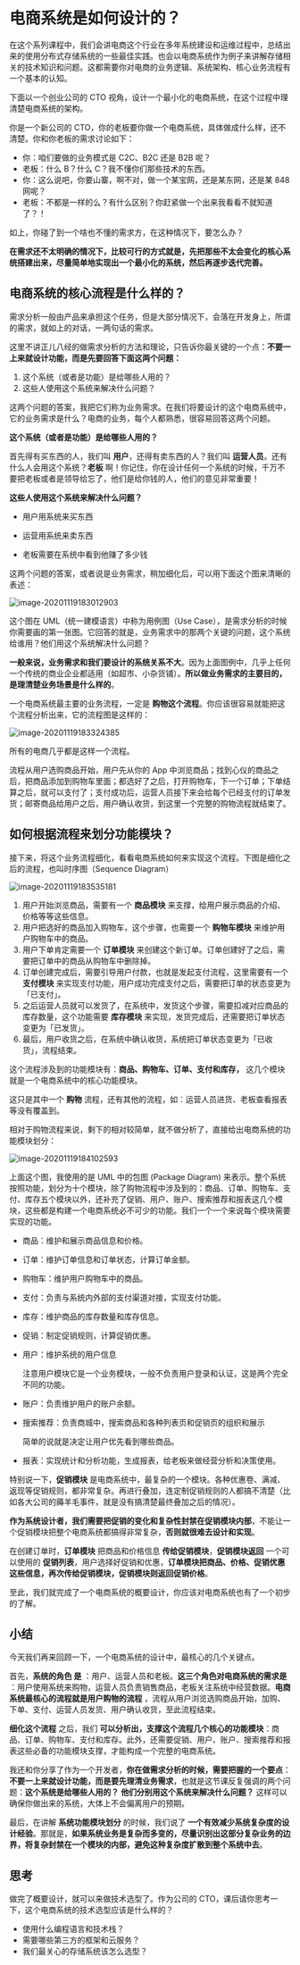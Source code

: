 # 电商系统是如何设计的？

在这个系列课程中，我们会讲电商这个行业在多年系统建设和运维过程中，总结出来的使用分布式存储系统的一些最佳实践。也会以电商系统作为例子来讲解存储相关的技术知识和问题。这都需要你对电商的业务逻辑、系统架构、核心业务流程有一个基本的认知。

下面以一个创业公司的 CTO 视角，设计一个最小化的电商系统，在这个过程中理清楚电商系统的架构。

你是一个新公司的 CTO，你的老板要你做一个电商系统，具体做成什么样，还不清楚。你和你老板的需求讨论如下：

- 你：咱们要做的业务模式是 C2C、B2C 还是 B2B 呢？
- 老板：什么 B？什么 C？我不懂你们那些技术的东西。
- 你：这么说吧，你要山寨，啊不对，做一个某宝网，还是某东网，还是某 848 网呢？
- 老板：不都是一样的么？有什么区别？你赶紧做一个出来我看看不就知道了？！

如上，你碰了到一个啥也不懂的需求方，在这种情况下，要怎么办？

**在需求还不太明确的情况下，比较可行的方式就是，先把那些不太会变化的核心系统搭建出来，尽量简单地实现出一个最小化的系统，然后再逐步迭代完善。**

## 电商系统的核心流程是什么样的？

需求分析一般由产品来承担这个任务，但是大部分情况下，会落在开发身上，所谓的需求，就如上的对话，一两句话的需求。

这里不讲正儿八经的做需求分析的方法和理论，只告诉你最关键的一个点：**不要一上来就设计功能，而是先要回答下面这两个问题：**

1. 这个系统（或者是功能）是给哪些人用的？
2. 这些人使用这个系统来解决什么问题？

这两个问题的答案，我把它们称为业务需求。在我们将要设计的这个电商系统中，它的业务需求是什么？电商的业务，每个人都熟悉，很容易回答这两个问题。

**这个系统（或者是功能）是给哪些人用的？**

首先得有买东西的人，我们叫 **用户**，还得有卖东西的人？我们叫  **运营人员**。还有什么人会用这个系统？**老板** 啊！你记住，你在设计任何一个系统的时候，千万不要把老板或者是领导给忘了，他们是给你钱的人，他们的意见非常重要！

**这些人使用这个系统来解决什么问题？**

- 用户用系统来买东西

- 运营用系统来卖东西

- 老板需要在系统中看到他赚了多少钱

这两个问题的答案，或者说是业务需求，稍加细化后，可以用下面这个图来清晰的表述：

![image-20201119183012903](assets/image-20201119183012903.png)

这个图在 UML（统一建模语言）中称为用例图（Use Case），是需求分析的时候你需要画的第一张图。它回答的就是，业务需求中的那两个关键的问题，这个系统给谁用？他们用这个系统解决什么问题？

**一般来说，业务需求和我们要设计的系统关系不大**。因为上面图例中，几乎上任何一个传统的商业企业都适用（如超市、小杂货铺）。**所以做业务需求的主要目的，是理清楚业务场景是什么样的**。

一个电商系统最主要的业务流程，一定是 **购物这个流程**。你应该很容易就能把这个流程分析出来，它的流程图是这样的：

![image-20201119183324385](assets/image-20201119183324385.png)

所有的电商几乎都是这样一个流程。

流程从用户选购商品开始，用户先从你的 App 中浏览商品；找到心仪的商品之后，把商品添加到购物车里面；都选好了之后，打开购物车，下一个订单；下单结算之后，就可以支付了；支付成功后，运营人员接下来会给每个已经支付的订单发货；邮寄商品给用户之后，用户确认收货，到这里一个完整的购物流程就结束了。

## 如何根据流程来划分功能模块？

接下来，将这个业务流程细化，看看电商系统如何来实现这个流程。下图是细化之后的流程，也叫时序图（Sequence Diagram）

![image-20201119183535181](assets/image-20201119183535181.png)

1. 用户开始浏览商品，需要有一个 **商品模块** 来支撑，给用户展示商品的介绍、价格等等这些信息。
2. 用户把选好的商品加入购物车，这个步骤，也需要一个 **购物车模块** 来维护用户购物车中的商品。
3. 用户下单肯定需要一个 **订单模块** 来创建这个新订单。订单创建好了之后，需要把订单中的商品从购物车中删除掉。
4. 订单创建完成后，需要引导用户付款，也就是发起支付流程，这里需要有一个 **支付模块** 来实现支付功能，用户成功完成支付之后，需要把订单的状态变更为 「已支付」。
5. 之后运营人员就可以发货了，在系统中，发货这个步骤，需要扣减对应商品的库存数量，这个功能需要 **库存模块** 来实现，发货完成后，还需要把订单状态变更为「已发货」。
6. 最后，用户收货之后，在系统中确认收货，系统把订单状态变更为「已收货」，流程结束。

这个流程涉及到的功能模块有：**商品、购物车、订单、支付和库存，** 这几个模块就是一个电商系统中的核心功能模块。

这只是其中一个 **购物** 流程，还有其他的流程，如：运营人员进货、老板查看报表等没有覆盖到。

相对于购物流程来说，剩下的相对较简单，就不做分析了，直接给出电商系统的功能模块划分：

![image-20201119184102593](assets/image-20201119184102593.png)

上面这个图，我使用的是 UML 中的包图 (Package Diagram) 来表示。整个系统按照功能，划分为十个模块，除了购物流程中涉及到的：商品、订单、购物车、支付、库存五个模块以外，还补充了促销、用户、账户、搜索推荐和报表这几个模块，这些都是构建一个电商系统必不可少的功能。我们一个一个来说每个模块需要实现的功能。

- 商品：维护和展示商品信息和价格。

- 订单：维护订单信息和订单状态，计算订单金额。

- 购物车：维护用户购物车中的商品。

- 支付：负责与系统内外部的支付渠道对接，实现支付功能。

- 库存：维护商品的库存数量和库存信息。

- 促销：制定促销规则，计算促销优惠。

- 用户：维护系统的用户信息

  注意用户模块它是一个业务模块，一般不负责用户登录和认证，这是两个完全不同的功能。

- 账户：负责维护用户的账户余额。

- 搜索推荐：负责商城中，搜索商品和各种列表页和促销页的组织和展示

  简单的说就是决定让用户优先看到哪些商品。

- 报表：实现统计和分析功能，生成报表，给老板来做经营分析和决策使用。

特别说一下，**促销模块** 是电商系统中，最复杂的一个模块。各种优惠卷、满减、返现等促销规则，都非常复杂。再进行叠加，连定制促销规则的人都搞不清楚（比如各大公司的薅羊毛事件，就是没有搞清楚最终叠加之后的情况）。

**作为系统设计者，我们需要把促销的变化和复杂性封禁在促销模块内部**，不能让一个促销模块把整个电商系统都搞得非常复杂，**否则就很难去设计和实现**。

在创建订单时，**订单模块** 把商品和价格信息 **传给促销模块**，**促销模块返回** 一个可以使用的 **促销列表**，用户选择好促销和优惠，**订单模块把商品、价格、促销优惠这些信息，再次传给促销模块，促销模块则返回促销价格**。

至此，我们就完成了一个电商系统的概要设计，你应该对电商系统也有了一个初步的了解。

## 小结

今天我们再来回顾一下，一个电商系统的设计中，最核心的几个关键点。

首先，**系统的角色 是** ：用户、运营人员和老板。**这三个角色对电商系统的需求是** ：用户使用系统来购物，运营人员负责销售商品，老板关注系统中经营数据。**电商系统最核心的流程就是用户购物的流程** ，流程从用户浏览选购商品开始，加购、下单、支付、运营人员发货、用户确认收货，至此流程结束。

**细化这个流程** 之后，我们  **可以分析出，支撑这个流程几个核心的功能模块**：商品、订单、购物车、支付和库存。此外，还需要促销、用户、账户、搜索推荐和报表这些必备的功能模块支撑，才能构成一个完整的电商系统。

我还和你分享了作为一个开发者，**你在做需求分析的时候，需要把握的一个要点**：**不要一上来就设计功能，而是要先理清业务需求**，也就是这节课反复强调的两个问题：**这个系统是给哪些人用的？**  **他们分别用这个系统来解决什么问题？**  这样可以确保你做出来的系统，大体上不会偏离用户的预期。

最后，在讲解 **系统功能模块划分** 的时候，我们说了 **一个有效减少系统复杂度的设计经验**。那就是，**如果系统业务是复杂而多变的，尽量识别出这部分复杂业务的边界，将复杂封禁在一个模块的内部，避免这种复杂度扩散到整个系统中去**。

## 思考

做完了概要设计，就可以来做技术选型了。作为公司的 CTO，课后请你思考一下，这个电商系统的技术选型应该是什么样的？

- 使用什么编程语言和技术栈？
- 需要哪些第三方的框架和云服务？
- 我们最关心的存储系统该怎么选型？